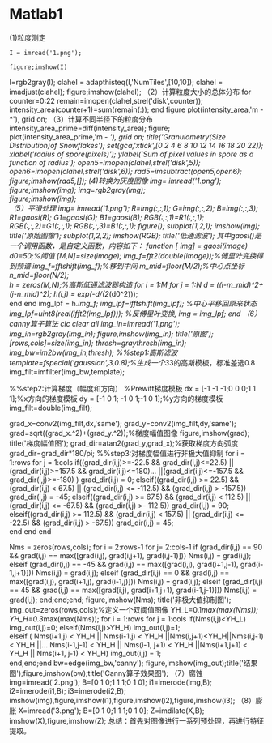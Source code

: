 # Matlab1
(1)粒度测定
```
I = imread('1.png');
```
```
figure;imshow(I)
```
I=rgb2gray(I);
claheI = adapthisteq(I,'NumTiles',[10,10]);
claheI = imadjust(claheI);
figure;imshow(claheI);
（2）计算粒度大小的总体分布
for counter=0:22
    remain=imopen(claheI,strel('disk',counter));
intensity_area(counter+1)=sum(remain(:));
end
figure
plot(intensity_area,'m - *'),
grid on;
（3）计算不同半径下的粒度分布
intensity_area_prime=diff(intensity_area);
figure;
plot(intensity_area_prime,'m - *'),
grid on;
title('Granulometry(Size Distribution)of Snowflakes');
set(gca,'xtick',[0 2 4 6 8 10 12 14 16 18 20 22]);
xlabel('radius of spore(pixels)');
ylabel('Sum of pixel values in spore as a function of radius');
open5=imopen(claheI,strel('disk',5));
open6=imopen(claheI,strel('disk',6));
rad5=imsubtract(open5,open6);
figure;imshow(rad5,[]);
(4)转换为灰度图像
img= imread('1.png');
figure;imshow(img);
img=rgb2gray(img);     
figure;imshow(img);  
（5）平滑处理
img= imread('1.png');
R=img(:,:,1);
G=img(:,:,2);
B=img(:,:,3);
R1=gaosi(R);
G1=gaosi(G);
B1=gaosi(B);
RGB(:,:,1)=R1(:,:,1);
RGB(:,:,2)=G1(:,:,1);
RGB(:,:,3)=B1(:,:,1);
figure();
subplot(1,2,1);
imshow(img);
title('原始图像');
subplot(1,2,2);
imshow(RGB);
title('低通滤波');
其中gaosi()是一个调用函数，是自定义函数，内容如下：
function [ img] = gaosi(image)
d0=50;%阈值
[M,N]=size(image);
img_f=fft2(double(image));%傅里叶变换得到频谱
img_f=fftshift(img_f);%移到中间
m_mid=floor(M/2);%中心点坐标
    n_mid=floor(N/2);  
    h = zeros(M,N);%高斯低通滤波器构造
    for i = 1:M
        for j = 1:N
            d = ((i-m_mid)^2+(j-n_mid)^2);
            h(i,j) = exp(-d/(2*(d0^2)));      
        end
    end
    img_lpf = h.*img_f;
    img_lpf=ifftshift(img_lpf);    %中心平移回原来状态
    img_lpf=uint8(real(ifft2(img_lpf)));  %反傅里叶变换,
    img = img_lpf;
end
（6）canny算子算法
clc
clear all
img_in=imread('1.png');
img_in=rgb2gray(img_in);
figure,imshow(img_in);
title('原图');
[rows,cols]=size(img_in);
thresh=graythresh(img_in);
img_bw=im2bw(img_in,thresh);
%%step1:高斯滤波
template=fspecial('gaussian',3,0.8);%生成一个3*3的高斯模板，标准差选0.8
img_filt=imfilter(img_bw,template);
 
%%step2:计算梯度（幅度和方向）
%Prewitt梯度模板
dx = [-1 -1 -1;0 0 0;1 1 1];%x方向的梯度模板
dy = [-1 0 1; -1 0 1;-1 0 1];%y方向的梯度模板
img_filt=double(img_filt);
 
grad_x=conv2(img_filt,dx,'same');
grad_y=conv2(img_filt,dy,'same');
grad=sqrt((grad_x.^2)+(grad_y.^2));%梯度幅值图像
figure,imshow(grad);
title('梯度幅值图');
grad_dir=atan2(grad_y,grad_x);%获取梯度方向弧度
grad_dir=grad_dir*180/pi;
%%step3:对梯度幅值进行非极大值抑制
for i = 1:rows
    for j = 1:cols
        if((grad_dir(i,j)>=-22.5 && grad_dir(i,j)<=22.5) || (grad_dir(i,j)>=157.5 && grad_dir(i,j)<=180)...
                                       ||(grad_dir(i,j)<=-157.5 && grad_dir(i,j)>=-180) )
            grad_dir(i,j) = 0;
        elseif((grad_dir(i,j) >= 22.5) && (grad_dir(i,j) < 67.5) || (grad_dir(i,j) <= -112.5) && (grad_dir(i,j) > -157.5))
            grad_dir(i,j) = -45;
        elseif((grad_dir(i,j) >= 67.5) && (grad_dir(i,j) < 112.5) || (grad_dir(i,j) <= -67.5) && (grad_dir(i,j) >- 112.5))
            grad_dir(i,j) = 90;
        elseif((grad_dir(i,j) >= 112.5) && (grad_dir(i,j) < 157.5) || (grad_dir(i,j) <= -22.5) && (grad_dir(i,j) > -67.5))
            grad_dir(i,j) = 45;  
        end
    end
end
 
Nms = zeros(rows,cols);
for i = 2:rows-1
    for j= 2:cols-1
        if (grad_dir(i,j) == 90 && grad(i,j) == max([grad(i,j), grad(i,j+1), grad(i,j-1)]))
            Nms(i,j) = grad(i,j);
        elseif (grad_dir(i,j) == -45 && grad(i,j) == max([grad(i,j), grad(i+1,j-1), grad(i-1,j+1)]))
            Nms(i,j) = grad(i,j);
        elseif (grad_dir(i,j) == 0 && grad(i,j) == max([grad(i,j), grad(i+1,j), grad(i-1,j)]))
            Nms(i,j) = grad(i,j);
        elseif (grad_dir(i,j) == 45 && grad(i,j) == max([grad(i,j), grad(i+1,j+1), grad(i-1,j-1)]))
            Nms(i,j) = grad(i,j);
        end;end;end;
figure,imshow(Nms);
title('非极大值抑制图');
img_out=zeros(rows,cols);%定义一个双阈值图像
YH_L=0.1*max(max(Nms));
YH_H=0.3*max(max(Nms));
for i = 1:rows
    for j = 1:cols
        if(Nms(i,j)<YH_L)
           img_out(i,j)=0;
        elseif(Nms(i,j)>YH_H)
                img_out(i,j)=1;        
        elseif ( Nms(i+1,j) < YH_H || Nms(i-1,j) < YH_H ||Nms(i,j+1)<YH_H||Nms(i,j-1)< YH_H ||...
                Nms(i-1,j-1) < YH_H || Nms(i-1, j+1) < YH_H ||Nms(i+1,j+1) < YH_H || Nms(i+1, j-1) < YH_H)
                   img_out(i,j) = 1;   
        end;end;end
bw=edge(img_bw,'canny');
figure,imshow(img_out);title('结果图');figure,imshow(bw);title('Canny算子效果图');
（7）腐蚀
img=imread('2.png');
B=[0 1 0;1 1 1;0 1 0];
i1=imerode(img,B);
i2=imerode(i1,B);
i3=imerode(i2,B);
imshow(img),figure,imshow(i1),figure,imshow(i2),figure,imshow(i3);
（8）膨胀
X=imread('3.png');
B=[0 1 0;1 1 1;0 1 0];
Z=imdilate(X,B);
imshow(X),figure,imshow(Z);
总结：首先对图像进行一系列预处理，再进行特征提取。
